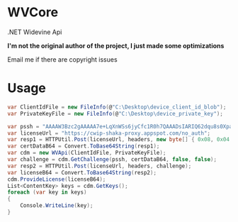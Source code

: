 # WVCore
.NET Widevine Api

**I'm not the original author of the project, I just made some optimizations**

Email me if there are copyright issues

# Usage
```C#
var ClientIdFile = new FileInfo(@"C:\Desktop\device_client_id_blob");
var PrivateKeyFile = new FileInfo(@"C:\Desktop\device_private_key");

var pssh = "AAAAW3Bzc2gAAAAA7e+LqXnWSs6jyCfc1R0h7QAAADsIARIQ62dqu8s0Xpa7z2FmMPGj2hoNd2lkZXZpbmVfdGVzdCIQZmtqM2xqYVNkZmFsa3IzaioCSEQyAA==";
var licenseUrl = "https://cwip-shaka-proxy.appspot.com/no_auth";
var resp1 = HTTPUtil.Post(licenseUrl, headers, new byte[] { 0x08, 0x04 });
var certDataB64 = Convert.ToBase64String(resp1);
var cdm = new WVApi(ClientIdFile, PrivateKeyFile);
var challenge = cdm.GetChallenge(pssh, certDataB64, false, false);
var resp2 = HTTPUtil.Post(licenseUrl, headers, challenge);
var licenseB64 = Convert.ToBase64String(resp2);
cdm.ProvideLicense(licenseB64);
List<ContentKey> keys = cdm.GetKeys();
foreach (var key in keys)
{
    Console.WriteLine(key);
}
```
